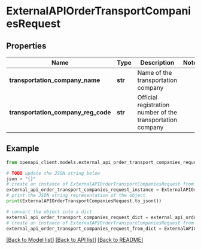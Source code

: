 # ExternalAPIOrderTransportCompaniesRequest


## Properties

Name | Type | Description | Notes
------------ | ------------- | ------------- | -------------
**transportation_company_name** | **str** | Name of the transportation company | 
**transportation_company_reg_code** | **str** | Official registration number of the transportation company | 

## Example

```python
from openapi_client.models.external_api_order_transport_companies_request import ExternalAPIOrderTransportCompaniesRequest

# TODO update the JSON string below
json = "{}"
# create an instance of ExternalAPIOrderTransportCompaniesRequest from a JSON string
external_api_order_transport_companies_request_instance = ExternalAPIOrderTransportCompaniesRequest.from_json(json)
# print the JSON string representation of the object
print(ExternalAPIOrderTransportCompaniesRequest.to_json())

# convert the object into a dict
external_api_order_transport_companies_request_dict = external_api_order_transport_companies_request_instance.to_dict()
# create an instance of ExternalAPIOrderTransportCompaniesRequest from a dict
external_api_order_transport_companies_request_from_dict = ExternalAPIOrderTransportCompaniesRequest.from_dict(external_api_order_transport_companies_request_dict)
```
[[Back to Model list]](../README.md#documentation-for-models) [[Back to API list]](../README.md#documentation-for-api-endpoints) [[Back to README]](../README.md)


